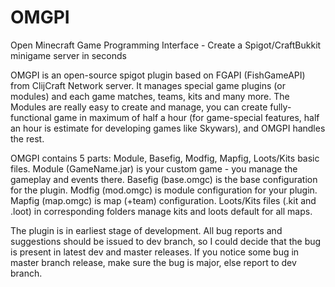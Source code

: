 # OMGPI
Open Minecraft Game Programming Interface - Create a Spigot/CraftBukkit minigame server in seconds

OMGPI is an open-source spigot plugin based on FGAPI (FishGameAPI) from ClijCraft Network server. It manages special game plugins (or modules) and each game matches, teams, kits and many more. The Modules are really easy to create and manage, you can create fully-functional game in maximum of half a hour (for game-special features, half an hour is estimate for developing games like Skywars), and OMGPI handles the rest.

OMGPI contains 5 parts: Module, Basefig, Modfig, Mapfig, Loots/Kits basic files.
Module (GameName.jar) is your custom game - you manage the gameplay and events there.
Basefig (base.omgc) is the base configuration for the plugin.
Modfig (mod.omgc) is module configuration for your plugin.
Mapfig (map.omgc) is map (+team) configuration.
Loots/Kits files (.kit and .loot) in corresponding folders manage kits and loots default for all maps.

The plugin is in earliest stage of development. All bug reports and suggestions should be issued to dev branch, so I could decide that the bug is present in latest dev and master releases. If you notice some bug in master branch release, make sure the bug is major, else report to dev branch.
